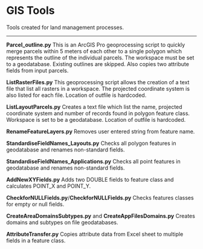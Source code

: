 # GIS Tools
Tools created for land management processes. 

***

**Parcel_outline.py**
This is an ArcGIS Pro geoprocessing script to quickly merge parcels within 5 meters of each other to a single polygon which represents the outline of the individual parcels. The workspace must be set to a geodatabase. Existing outlines are skipped. Also copies two attribute fields from input parcels. 

**ListRasterFiles.py**
This geoprocessing script allows the creation of a text file that list all rasters in a workspace. The projected coordinate system is also listed for each file. Location of outfile is hardcoded.

**ListLayoutParcels.py**
Creates a text file which list the name, projected coordinate system and number of records found in polygon feature class. Workspace is set to be a geodatabase. Location of outfile is hardcoded.

**RenameFeatureLayers.py** Removes user entered string from feature name.

**StandardiseFieldNames_Layouts.py**
Checks all polygon features in geodatabase and renames non-standard fields.

**StandardiseFieldNames_Applications.py**
Checks all point features in geodatabase and renames non-standard fields.

**AddNewXYFields.py**
Adds two DOUBLE fields to feature class and calculates POINT_X and POINT_Y.

**CheckforNULLFields.py**/**CheckforNULLFields.py**
Checks features classes for empty or null fields. 

**CreateAreaDomainsSubtypes.py** and **CreateAppFilesDomains.py**
Creates domains and subtypes on file geodatabases.

**AttributeTransfer.py**
Copies attribute data from Excel sheet to multiple fields in a feature class.


